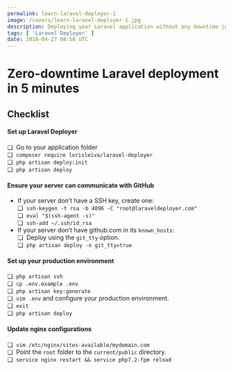 ```yaml
---
permalink: learn-laravel-deployer-1
image: /covers/learn-laravel-deployer-1.jpg
description: Deploying your Laravel application without any downtime just got easier. This video helps you get started in 5 minutes only.
tags: [ 'Laravel Deployer' ]
date: 2018-04-27 08:58 UTC
---
```


# Zero-downtime Laravel deployment in 5 minutes

<YouTube url="https://www.youtube.com/embed/EaCd1ocep8A?rel=0" />

## Checklist

#### Set up Laravel Deployer
❑ &nbsp;Go to your application folder \
❑ &nbsp;`composer require lorisleiva/laravel-deployer` \
❑ &nbsp;`php artisan deploy:init` \
❑ &nbsp;`php artisan deploy`

#### Ensure your server can communicate with GitHub
- If your server don’t have a SSH key, create one: \
	❑ &nbsp;`ssh-keygen -t rsa -b 4096 -C "root@laraveldeployer.com"` \
	❑ &nbsp;`eval "$(ssh-agent -s)"` \
	❑ &nbsp;`ssh-add ~/.ssh/id_rsa`
- If your server don’t have github.com in its `known_hosts`: \
	❑ &nbsp;Deploy using the `git_tty` option. \
	❑ &nbsp;`php artisan deploy -o git_tty=true`

#### Set up your production environment
❑ &nbsp;`php artisan ssh` \
❑ &nbsp;`cp .env.example .env` \
❑ &nbsp;`php artisan key:generate` \
❑ &nbsp;`vim .env` and configure your production environment. \
❑ &nbsp;`exit` \
❑ &nbsp;`php artisan deploy`

#### Update nginx configurations
❑ &nbsp;`vim /etc/nginx/sites-available/mydomain.com` \
❑ &nbsp;Point the `root` folder to the `current/public` directory. \
❑ &nbsp;`service nginx restart && service php7.2-fpm reload`
